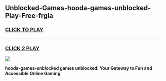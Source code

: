 
## Unblocked-Games-hooda-games-unblocked-Play-Free-frgla
<h3>
<a href="https://premium76.site?title=hooda-games-unblocked&ref=23A">CLICK TO PLAY</a></h3>
<hr>

<h3>
<a href="https://premium76.site?title=hooda-games-unblocked&ref=23A">CLICK 2 PLAY</a>
  
</h3>

<a href="https://premium76.site?title=hooda-games-unblocked&ref=23A"><img src="https://clearcache.store/games.png"></a>


**hooda-games-unblocked games unblocked: Your Gateway to Fun and Accessible Online Gaming**
